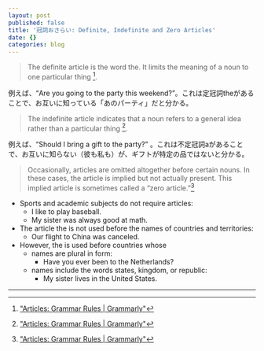 ```yaml
---
layout: post
published: false
title: '冠詞おさらい: Definite, Indefinite and Zero Articles'
date: {}
categories: blog
---
```



> The definite article is the word the. It limits the meaning of a noun to one particular thing [^1].

例えば、“Are you going to the party this weekend?”。これは定冠詞theがあることで、お互いに知っている「あのパーティ」だと分かる。

> The indefinite article indicates that a noun refers to a general idea rather than a 
particular thing [^1]. 

例えば、“Should I bring a gift to the party?” 。これは不定冠詞aがあることで、お互いに知らない（彼も私も）が、ギフトが特定の品ではないと分かる。

> Occasionally, articles are omitted altogether before certain nouns. In these cases, the article is implied but not actually present. This implied article is sometimes called a “zero article.”[^1]

+ Sports and academic subjects do not require articles:
    + I like to play baseball.
    + My sister was always good at math.
+ The article the is not used before the names of countries and territories:
    + Our flight to China was canceled.
+ However, the is used before countries whose
    + names are plural in form:
        + Have you ever been to the Netherlands?
    + names include the words states, kingdom, or republic:
        + My sister lives in the United States.

---
[^1]: ["Articles: Grammar Rules | Grammarly"](https://www.grammarly.com/blog/articles/)

